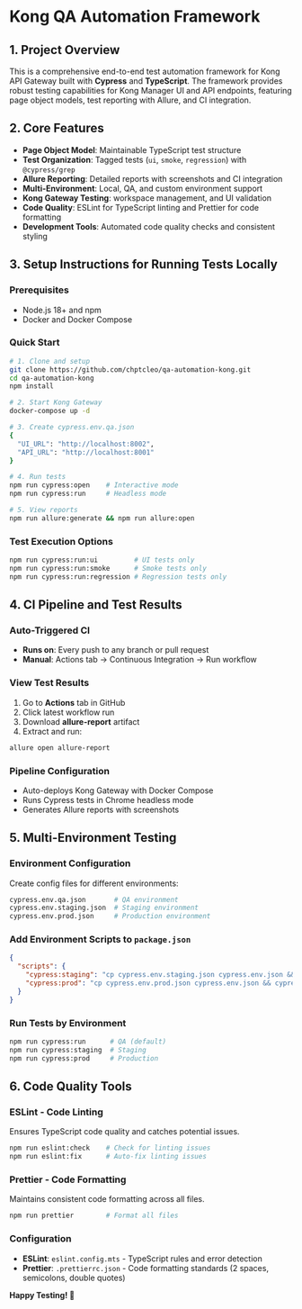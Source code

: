 # Kong QA Automation Framework

## 1. Project Overview

This is a comprehensive end-to-end test automation framework for Kong API Gateway built with **Cypress** and **TypeScript**. The framework provides robust testing capabilities for Kong Manager UI and API endpoints, featuring page object models, test reporting with Allure, and CI integration.

## 2. Core Features

- **Page Object Model**: Maintainable TypeScript test structure
- **Test Organization**: Tagged tests (`ui`, `smoke`, `regression`) with `@cypress/grep`
- **Allure Reporting**: Detailed reports with screenshots and CI integration
- **Multi-Environment**: Local, QA, and custom environment support
- **Kong Gateway Testing**: workspace management, and UI validation
- **Code Quality**: ESLint for TypeScript linting and Prettier for code formatting
- **Development Tools**: Automated code quality checks and consistent styling

## 3. Setup Instructions for Running Tests Locally

### Prerequisites

- Node.js 18+ and npm
- Docker and Docker Compose

### Quick Start

```bash
# 1. Clone and setup
git clone https://github.com/chptcleo/qa-automation-kong.git
cd qa-automation-kong
npm install

# 2. Start Kong Gateway
docker-compose up -d

# 3. Create cypress.env.qa.json
{
  "UI_URL": "http://localhost:8002",
  "API_URL": "http://localhost:8001"
}

# 4. Run tests
npm run cypress:open    # Interactive mode
npm run cypress:run     # Headless mode

# 5. View reports
npm run allure:generate && npm run allure:open
```

### Test Execution Options

```bash
npm run cypress:run:ui         # UI tests only
npm run cypress:run:smoke      # Smoke tests only
npm run cypress:run:regression # Regression tests only
```

## 4. CI Pipeline and Test Results

### Auto-Triggered CI

- **Runs on**: Every push to any branch or pull request
- **Manual**: Actions tab → Continuous Integration → Run workflow

### View Test Results

1. Go to **Actions** tab in GitHub
2. Click latest workflow run
3. Download **allure-report** artifact
4. Extract and run:

```bash
allure open allure-report
```

### Pipeline Configuration

- Auto-deploys Kong Gateway with Docker Compose
- Runs Cypress tests in Chrome headless mode
- Generates Allure reports with screenshots

## 5. Multi-Environment Testing

### Environment Configuration

Create config files for different environments:

```bash
cypress.env.qa.json       # QA environment
cypress.env.staging.json  # Staging environment
cypress.env.prod.json     # Production environment
```

### Add Environment Scripts to `package.json`

```json
{
  "scripts": {
    "cypress:staging": "cp cypress.env.staging.json cypress.env.json && cypress run --browser chrome",
    "cypress:prod": "cp cypress.env.prod.json cypress.env.json && cypress run --browser chrome --env grepTags=smoke"
  }
}
```

### Run Tests by Environment

```bash
npm run cypress:run      # QA (default)
npm run cypress:staging  # Staging
npm run cypress:prod     # Production
```

## 6. Code Quality Tools

### ESLint - Code Linting
Ensures TypeScript code quality and catches potential issues.

```bash
npm run eslint:check    # Check for linting issues
npm run eslint:fix      # Auto-fix linting issues
```

### Prettier - Code Formatting
Maintains consistent code formatting across all files.

```bash
npm run prettier        # Format all files
```

### Configuration
- **ESLint**: `eslint.config.mts` - TypeScript rules and error detection
- **Prettier**: `.prettierrc.json` - Code formatting standards (2 spaces, semicolons, double quotes)

**Happy Testing! 🚀**
